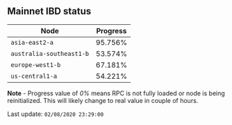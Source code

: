 ## **Mainnet** IBD status


Node | Progress
--- | ---
`asia-east2-a` | 95.756%
`australia-southeast1-b` | 53.574%
`europe-west1-b` | 67.181%
`us-central1-a` | 54.221%


**Note** - Progress value of *0%* means RPC is not fully loaded or node is being reinitialized. This will likely change to real value in couple of hours.


Last update: `02/08/2020 23:29:00`
